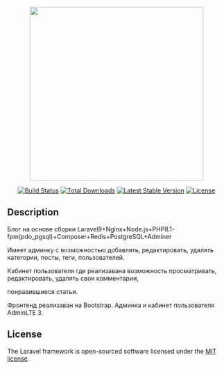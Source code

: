 <p align="center"><a href="https://laravel.com" target="_blank"><img src="https://raw.githubusercontent.com/laravel/art/master/logo-lockup/5%20SVG/2%20CMYK/1%20Full%20Color/laravel-logolockup-cmyk-red.svg" width="400"></a></p>

<p align="center">
<a href="https://travis-ci.org/laravel/framework"><img src="https://travis-ci.org/laravel/framework.svg" alt="Build Status"></a>
<a href="https://packagist.org/packages/laravel/framework"><img src="https://img.shields.io/packagist/dt/laravel/framework" alt="Total Downloads"></a>
<a href="https://packagist.org/packages/laravel/framework"><img src="https://img.shields.io/packagist/v/laravel/framework" alt="Latest Stable Version"></a>
<a href="https://packagist.org/packages/laravel/framework"><img src="https://img.shields.io/packagist/l/laravel/framework" alt="License"></a>
</p>

## Description
Блог на основе сборки Laravel9+Nginx+Node.js+PHP8.1-fpm(pdo_pgsql)+Composer+Redis+PostgreSQL+Adminer

Имеет админку с возможностью добавлять, редактировать, удалять категории, посты, теги, пользователей. 

Кабинет пользователя где реализавана возможность просматривать, редактировать, удалять свои комментарии, 

понравившиеся статьи.

Фронтенд реализаван на Bootstrap. Админка и кабинет пользователя AdminLTE 3.

## License

The Laravel framework is open-sourced software licensed under the [MIT license](https://opensource.org/licenses/MIT).
